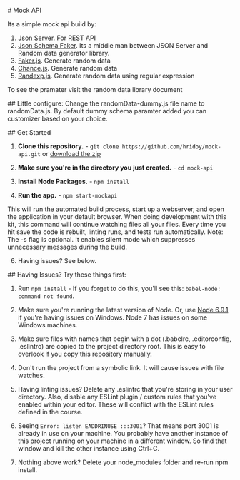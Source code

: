 \# Mock API

Its a simple mock api build by: 
1. [Json Server](https://github.com/typicode/json-server). For REST API 
2. [Json Schema Faker](https://github.com/json-schema-faker/json-schema-faker). Its a middle man between JSON Server and Random data generator library. 
3. [Faker.js](http://marak.github.io/faker.js/). Generate random data 
4. [Chance.js](http://chancejs.com/). Generate random data 
5. [Randexp.js](https://github.com/fent/randexp.js). Generate random data using regular expression

To see the pramater visit the random data library document

\## Little configure:
Change the randomData-dummy.js file name to randomData.js. By default dummy schema paramter added you can customizer based on your choice.

\## Get Started

1. **Clone this repository.** - `git clone https://github.com/hridoy/mock-api.git` or [download the zip](https://github.com/hridoy/mock-api/archive/master.zip)

2. **Make sure you're in the directory you just created.** - `cd mock-api`

4. **Install Node Packages.** - `npm install`

5. **Run the app.** - `npm start-mockapi`

This will run the automated build process, start up a webserver, and open the application in your default browser. When doing development with this kit, this command will continue watching files all your files. Every time you hit save the code is rebuilt, linting runs, and tests run automatically. Note: The -s flag is optional. It enables silent mode which suppresses unnecessary messages during the build.

6. Having issues? See below.

\## Having Issues? Try these things first:

1. Run `npm install` - If you forget to do this, you'll see this: `babel-node: command not found`.

2. Make sure you're running the latest version of Node. Or, use [Node 6.9.1](https://nodejs.org/en/download/releases/) if you're having issues on Windows. Node 7 has issues on some Windows machines.

3. Make sure files with names that begin with a dot (.babelrc, .editorconfig, .eslintrc) are copied to the project directory root. This is easy to overlook if you copy this repository manually.

4. Don't run the project from a symbolic link. It will cause issues with file watches.

5. Having linting issues? Delete any .eslintrc that you're storing in your user directory. Also, disable any ESLint plugin / custom rules that you've enabled within your editor. These will conflict with the ESLint rules defined in the course.

6. Seeing `Error: listen EADDRINUSE :::3001`? That means port 3001 is already in use on your machine. You probably have another instance of this project running on your machine in a different window. So find that window and kill the other instance using Ctrl+C.

7. Nothing above work? Delete your node_modules folder and re-run npm install.
